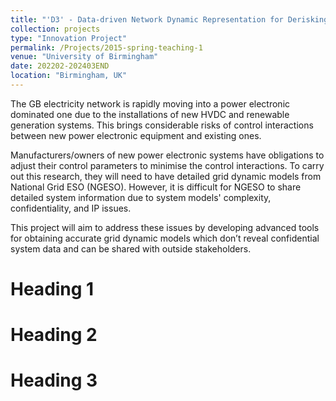 ```yaml
---
title: "'D3' - Data-driven Network Dynamic Representation for Derisking the HVDC and Offshore Wind"
collection: projects
type: "Innovation Project"
permalink: /Projects/2015-spring-teaching-1
venue: "University of Birmingham"
date: 202202-202403END
location: "Birmingham, UK"
---
```


The GB electricity network is rapidly moving into a power electronic dominated one due to the installations of new HVDC and renewable generation systems. This brings considerable risks of control interactions between new power electronic equipment and existing ones.  

Manufacturers/owners of new power electronic systems have obligations to adjust their control parameters to minimise the control interactions. To carry out this research, they will need to have detailed grid dynamic models from National Grid ESO (NGESO). However, it is difficult for NGESO to share detailed system information due to system models' complexity, confidentiality, and IP issues. 

This project will aim to address these issues by developing advanced tools for obtaining accurate grid dynamic models which don’t reveal confidential system data and can be shared with outside stakeholders. 

Heading 1
======

Heading 2
======

Heading 3
======
